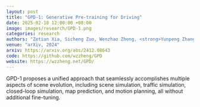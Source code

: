```yaml
---
layout: post
title: "GPD-1: Generative Pre-training for Driving"
date: 2025-02-18 12:00:00 +08:00
image: images/research/GPD-1.png
categories: research
authors: "Zetian Xia, Sicheng Zuo, Wenzhao Zheng, <strong>Yunpeng Zhang</strong>, Dalong Du, Jie Zhou, Jiwen Lu, Shanghang Zhang"
venue: "arXiv, 2024"
arxiv: https://arxiv.org/abs/2412.08643
code: https://github.com/wzzheng/GPD
website: https://wzzheng.net/GPD/
---
```

GPD-1 proposes a unified approach that seamlessly accomplishes multiple aspects of scene evolution, including scene simulation, traffic simulation, closed-loop simulation, map prediction, and motion planning, all without additional fine-tuning.